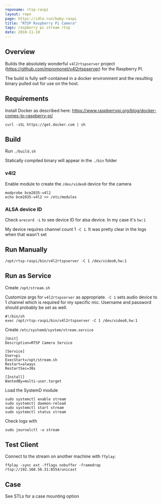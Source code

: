 ```yaml
---
reponame: rtsp-raspi
layout: repo
page: https://idle.run/baby-raspi
title: "RTSP Raspberry Pi Camera"
tags: raspberry pi stream rtsp
date: 2018-11-10
---
```


## Overview

Builds the absolutely wonderful `v4l2rtspserver` project (https://github.com/mpromonet/v4l2rtspserver) for the Raspberry PI.

The build is fully self-contained in a docker environment and the resulting binary pulled out for use on the host.

## Requirements

Install Docker as described here: https://www.raspberrypi.org/blog/docker-comes-to-raspberry-pi/

```
curl -sSL https://get.docker.com | sh
```

## Build

Run `./build.sh`

Statically compiled binary will appear in the `./bin` folder


### v4l2

Enable module to create the `/dev/video0` device for the camera

```
modprobe bcm2835-v4l2
echo bcm2835-v4l2 >> /etc/modules
```

### ALSA device ID

Check `arecord -L` to see device ID for alsa device. In my case it's `hw:1`

My device requires channel count 1 `-C 1`. It was pretty clear in the logs when that wasn't set

## Run Manually

```
/opt/rtsp-raspi/bin/v4l2rtspserver -C 1 /dev/video0,hw:1
```

## Run as Service

Create `/opt/stream.sh`

Customize args for `v4l2rtspserver` as appropriate. `-C 1` sets audio device to 1 channel which is required for my specific mic. Username and password should probably be set as well.

```
#!/bin/sh
exec /opt/rtsp-raspi/bin/v4l2rtspserver -C 1 /dev/video0,hw:1
```

Create `/etc/systemd/system/stream.service`
```
[Unit]
Description=RTSP Camera Service

[Service]
User=pi
ExecStart=/opt/stream.sh
Restart=always
RestartSec=30s

[Install]
WantedBy=multi-user.target
```

Load the SystemD module

```
sudo systemctl enable stream
sudo systemctl daemon-reload
sudo systemctl start stream
sudo systemctl status stream
```

Check logs with

```
sudo journalctl -u stream
```


## Test Client

Connect to the stream on another machine with `ffplay`:

```
ffplay -sync ext -fflags nobuffer -framedrop rtsp://192.168.56.31:8554/unicast
```

## Case

See STLs for a case mounting option
